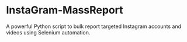 # InstaGram-MassReport
A powerful Python script to bulk report targeted Instagram accounts and videos using Selenium automation.
